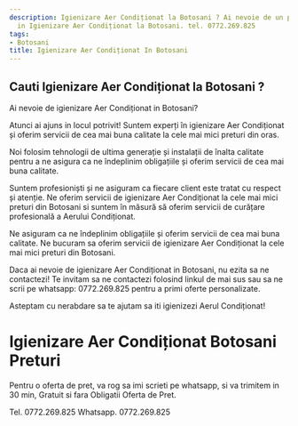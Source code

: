 ```yaml
---
description: Igienizare Aer Condiționat la Botosani ? Ai nevoie de un profesionist
  in Igienizare Aer Condiționat la Botosani. tel. 0772.269.825
tags:
- Botosani
title: Igienizare Aer Condiționat In Botosani
---
```



## Cauti Igienizare Aer Condiționat la Botosani ?

Ai nevoie de igienizare Aer Condiționat in Botosani?

Atunci ai ajuns in locul potrivit! Suntem experți în igienizare Aer Condiționat și oferim servicii de cea mai buna calitate la cele mai mici preturi din oras. 

Noi folosim tehnologii de ultima generație și instalații de înalta calitate pentru a ne asigura ca ne îndeplinim obligațiile și oferim servicii de cea mai buna calitate.

Suntem profesioniști și ne asiguram ca fiecare client este tratat cu respect și atenție. Ne oferim servicii de igienizare Aer Condiționat la cele mai mici preturi din Botosani si suntem în măsură să oferim servicii de curățare profesională a Aerului Condiționat.

Ne asiguram ca ne îndeplinim obligațiile și oferim servicii de cea mai buna calitate. Ne bucuram sa oferim servicii de igienizare Aer Condiționat la cele mai mici preturi din Botosani.

Daca ai nevoie de igienizare Aer Condiționat in Botosani, nu ezita sa ne contactezi! Te invitam sa ne contactezi folosind linkul de mai sus sau sa ne scrii pe whatsapp: 0772.269.825 pentru a primi oferte personalizate.

Asteptam cu nerabdare sa te ajutam sa iti igienizezi Aerul Condiționat!

# Igienizare Aer Condiționat Botosani Preturi
Pentru o oferta de pret, va rog sa imi scrieti pe whatsapp, si va trimitem in 30 min, Gratuit si fara Obligatii Oferta de Pret.

Tel. 0772.269.825
Whatsapp. 0772.269.825